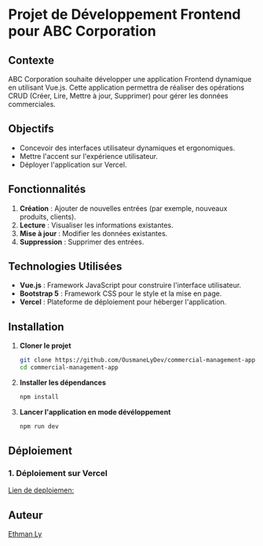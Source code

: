 # Projet de Développement Frontend pour ABC Corporation

## Contexte

ABC Corporation souhaite développer une application Frontend dynamique en utilisant Vue.js. Cette application permettra de réaliser des opérations CRUD (Créer, Lire, Mettre à jour, Supprimer) pour gérer les données commerciales. 

## Objectifs

- Concevoir des interfaces utilisateur dynamiques et ergonomiques.
- Mettre l'accent sur l'expérience utilisateur.
- Déployer l'application sur Vercel.

## Fonctionnalités

1. **Création** : Ajouter de nouvelles entrées (par exemple, nouveaux produits, clients).
2. **Lecture** : Visualiser les informations existantes.
3. **Mise à jour** : Modifier les données existantes.
4. **Suppression** : Supprimer des entrées.

## Technologies Utilisées

- **Vue.js** : Framework JavaScript pour construire l'interface utilisateur.
- **Bootstrap 5** : Framework CSS pour le style et la mise en page.
- **Vercel** : Plateforme de déploiement pour héberger l'application.

## Installation

1. **Cloner le projet**

   ```bash
   git clone https://github.com/OusmaneLyDev/commercial-management-app.git
   cd commercial-management-app

2. **Installer les dépendances**

    ```bash
    npm install


3. **Lancer l'application en mode dévéloppement**

    ```bash
    npm run dev
    ```

## Déploiement

### 1. Déploiement sur Vercel

   [Lien de deploiemen: ](https://commercial-management-app-xpma-o9h5mj4qx-ousmanelydevs-projects.vercel.app/)


## Auteur

[Ethman Ly](https://github.com/OusmaneLyDev)